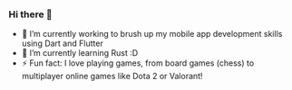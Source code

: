 ### Hi there 👋

- 🔭 I’m currently working to brush up my mobile app development skills using Dart and Flutter
- 🌱 I’m currently learning Rust :D
- ⚡ Fun fact: I love playing games, from board games (chess) to multiplayer online games like Dota 2 or Valorant!
